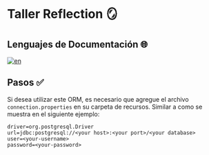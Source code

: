 # Taller Reflection 🪞

## Lenguajes de Documentación 🌐

[![en](https://img.shields.io/badge/lang-en-blue.svg)](https://github.com/patrones-aes/reflection/blob/main/README.md)

## Pasos ✅

Si desea utilizar este ORM, es necesario que agregue el archivo `connection.properties` en su carpeta de recursos. Similar a como se muestra en el siguiente ejemplo:

```properties
driver=org.postgresql.Driver
url=jdbc:postgresql://<your host>:<your port>/<your database>
user=<your-username>
password=<your-password>
```
